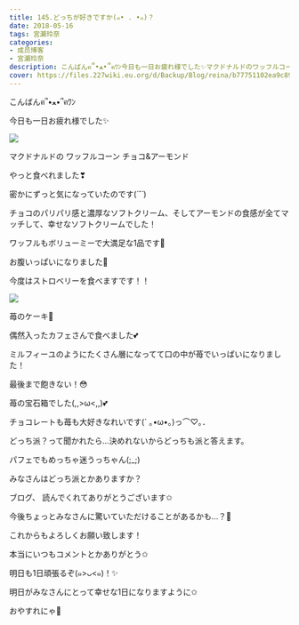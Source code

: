 ```yaml
---
title: 145.どっちが好きですか(๑• . •๑)？
date: 2018-05-16
tags: 宮瀬玲奈
categories: 
- 成员博客
- 宮瀬玲奈
description: こんばんฅ՞•ﻌ•՞ฅﾜﾝ今日も一日お疲れ様でした✨マクドナルドのワッフルコーン チョコ&アーモンドやっと食べれました❣密かにずっと気になっていたのです(*´˘`*)...
cover: https://files.227wiki.eu.org/d/Backup/Blog/reina/b77751102ea9c891767aa00294707.jpg 
---
```




こんばんฅ՞•ﻌ•՞ฅﾜﾝ


今日も一日お疲れ様でした✨






![](https://files.227wiki.eu.org/d/Backup/Blog/reina/b77751102ea9c891767aa00294707.jpg)




マクドナルドの
ワッフルコーン チョコ&アーモンド

やっと食べれました❣




密かにずっと気になっていたのです(*´˘`*)




チョコのパリパリ感と濃厚なソフトクリーム、そしてアーモンドの食感が全てマッチして、幸せなソフトクリームでした！


ワッフルもボリューミーで大満足な1品です💓




お腹いっぱいになりました💓




今度はストロベリーを食べますです！！

















![](https://files.227wiki.eu.org/d/Backup/Blog/reina/b77751102ea9c891767aa00294707-01.jpg)




苺のケーキ💓



偶然入ったカフェさんで食べました💕



ミルフィーユのようにたくさん層になってて口の中が苺でいっぱいになりました！

最後まで飽きない！😳


苺の宝石箱でした(,,>ω<,,)💕
















チョコレートも苺も大好きなれいです(´ ｡•ω•｡)っ⌒♡｡．






どっち派？って聞かれたら...決めれないからどっちも派と答えます。



パフェでもめっちゃ迷うっちゃん(;_;)







みなさんはどっち派とかありますか？












ブログ、
読んでくれてありがとうございます✩


今後ちょっとみなさんに驚いていただけることがあるかも...？💓



これからもよろしくお願い致します！



本当にいつもコメントとかありがとう✩


明日も1日頑張るぞ(๑>ᴗ<๑)！✨


明日がみなさんにとって幸せな1日になりますように✩



おやすれにゃ💓


